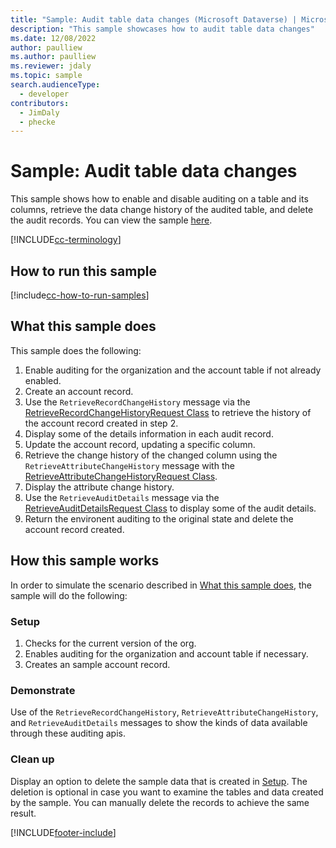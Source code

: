 ```yaml
---
title: "Sample: Audit table data changes (Microsoft Dataverse) | Microsoft Docs" 
description: "This sample showcases how to audit table data changes" 
ms.date: 12/08/2022
author: paulliew
ms.author: paulliew
ms.reviewer: jdaly
ms.topic: sample
search.audienceType:
  - developer
contributors:
  - JimDaly
  - phecke
---
```


# Sample: Audit table data changes

This sample shows how to enable and disable auditing on a table and its columns, retrieve the data change history of the audited table, and delete the audit records. You can view the sample [here](https://github.com/microsoft/PowerApps-Samples/tree/master/dataverse/orgsvc/CSharp/AuditEntityData).

[!INCLUDE[cc-terminology](../../includes/cc-terminology.md)]

## How to run this sample

[!include[cc-how-to-run-samples](../../includes/cc-how-to-run-samples.md)]

## What this sample does

This sample does the following:

1. Enable auditing for the organization and the account table if not already enabled.
2. Create an account record.
3. Use the `RetrieveRecordChangeHistory` message via the [RetrieveRecordChangeHistoryRequest Class](xref:Microsoft.Crm.Sdk.Messages.RetrieveRecordChangeHistoryRequest) to retrieve the history of the account record created in step 2.
4. Display some of the details information in each audit record.
5. Update the account record, updating a specific column.
6. Retrieve the change history of the changed column using the `RetrieveAttributeChangeHistory` message with the [RetrieveAttributeChangeHistoryRequest Class](xref:Microsoft.Crm.Sdk.Messages.RetrieveAttributeChangeHistoryRequest).
7. Display the attribute change history.
8. Use the `RetrieveAuditDetails` message via the [RetrieveAuditDetailsRequest Class](xref:Microsoft.Crm.Sdk.Messages.RetrieveAuditDetailsRequest) to display some of the audit details.
9. Return the environent auditing to the original state and delete the account record created.

## How this sample works

In order to simulate the scenario described in [What this sample does](#what-this-sample-does), the sample will do the following:

### Setup

1. Checks for the current version of the org.
1. Enables auditing for the organization and account table if necessary.
1. Creates an sample account record.

### Demonstrate

Use of the  `RetrieveRecordChangeHistory`, `RetrieveAttributeChangeHistory`, and `RetrieveAuditDetails` messages to show the kinds of data available through these auditing apis.

### Clean up

Display an option to delete the sample data that is created in [Setup](#setup). The deletion is optional in case you want to examine the tables and data created by the sample. You can manually delete the records to achieve the same result.

[!INCLUDE[footer-include](../../../../includes/footer-banner.md)]
